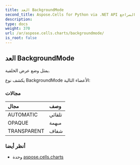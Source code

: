```yaml
---
title: العد BackgroundMode
second_title: Aspose.Cells for Python via .NET API المراجع
description:
type: docs
weight: 370
url: /ar/aspose.cells.charts/backgroundmode/
is_root: false
---
```

##  العد BackgroundMode
يمثل وضع عرض الخلفية.



يكشف نوع BackgroundMode الأعضاء التالية:

###  مجالات
| مجال| وصف|
| :- | :- |
| AUTOMATIC | تلقائي|
| OPAQUE |مبهمة|
| TRANSPARENT | شفاف|



###  أنظر أيضا
* وحدة [aspose.cells.charts](..)
